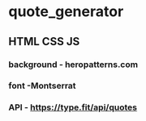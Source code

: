 # quote_generator

## HTML CSS JS

### background - heropatterns.com

### font -Montserrat

### API - https://type.fit/api/quotes
